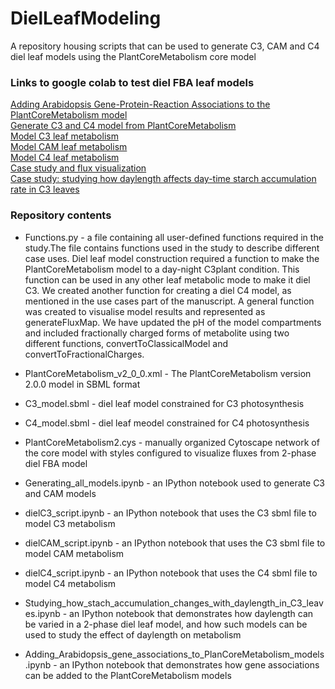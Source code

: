 # DielLeafModeling
A repository housing scripts that can be used to generate C3, CAM and C4 diel leaf models using the PlantCoreMetabolism core model

### Links to google colab to test diel FBA leaf models
[Adding Arabidopsis Gene-Protein-Reaction Associations to the PlantCoreMetabolism model](https://colab.research.google.com/drive/1ziN3L51226-YH9JL-WoOVuerPDr-vasN?usp=sharing)  
[Generate C3 and C4 model from PlantCoreMetabolism](https://colab.research.google.com/drive/1ZCU4f5AkWnWa7IaWoS0czV7hsgNpbfSr?usp=sharing)  
[Model C3 leaf metabolism](https://colab.research.google.com/drive/1cWz1xdf4a2G19CyOA2HV03jqyw5MaWR7?usp=drive_link)  
[Model CAM leaf metabolism](https://colab.research.google.com/drive/1YLDYLRVifLH0N1vt8qFrL7EgpFInGhwg?usp=sharing)  
[Model C4 leaf metabolism](https://colab.research.google.com/drive/17ztwZvQ7urK_zM2SZ7pHNRdCxeMfocjv?usp=sharing)  
[Case study and flux visualization](https://colab.research.google.com/drive/1vXCq1sA72_pQM_V1tugicJUqPi-nGn2j?usp=sharing)  
[Case study: studying how daylength affects day-time starch accumulation rate in C3 leaves](https://colab.research.google.com/drive/1F1v2fpFF_15e_zip4YzfziIQkYY58mV6?usp=sharing)

### Repository contents
- Functions.py - a file containing all user-defined functions required in the study.The file contains functions used in the study to describe different case uses. Diel leaf model     construction required a function to make the PlantCoreMetabolism model to a day-night C3plant condition. This function can be used in any other leaf metabolic mode to make it diel C3. We created another function for creating a diel C4 model, as mentioned in the use cases part of the manuscript. A general function was created to visualise model results and represented as generateFluxMap. We have updated the pH of the model compartments and included fractionally charged forms of metabolite using two different functions, convertToClassicalModel and convertToFractionalCharges.
  
- PlantCoreMetabolism_v2_0_0.xml - The PlantCoreMetabolism version 2.0.0 model in SBML format
- C3_model.sbml - diel leaf model constrained for C3 photosynthesis
- C4_model.sbml - diel leaf meodel constrained for C4 photosynthesis
- PlantCoreMetabolism2.cys - manually organized Cytoscape network of the core model with styles configured to visualize fluxes from 2-phase diel FBA model
- Generating_all_models.ipynb - an IPython notebook used to generate C3 and CAM models
- dielC3_script.ipynb - an IPython notebook that uses the C3 sbml file to model C3 metabolism
- dielCAM_script.ipynb - an IPython notebook that uses the C3 sbml file to model CAM metabolism
- dielC4_script.ipynb - an IPython notebook that uses the C4 sbml file to model C4 metabolism
- Studying_how_stach_accumulation_changes_with_daylength_in_C3_leaves.ipynb - an IPython notebook that demonstrates how daylength can be varied in a 2-phase diel leaf model, and how such models can be used to study the effect of daylength on metabolism
- Adding_Arabidopsis_gene_associations_to_PlanCoreMetabolism_models.ipynb - an IPython notebook that demonstrates how gene associations can be added to the PlantCoreMetabolism models
  



